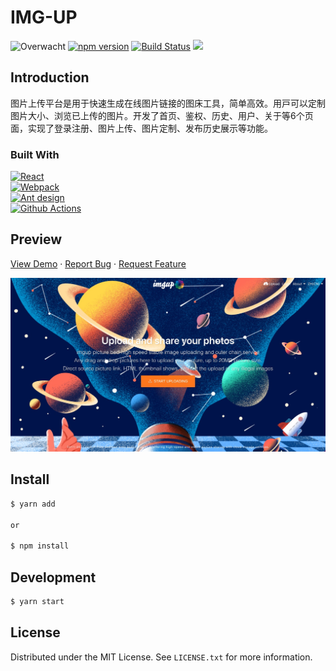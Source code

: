 # IMG-UP

![Overwacht](https://img.shields.io/badge/ui--lib-overwatch-FFC429.svg)
[![npm version](https://badge.fury.io/js/overwatch-ui.svg)](https://badge.fury.io/js/overwatch-ui)
[![Build Status](https://travis-ci.org/Haixiang6123/overwatch-ui.svg?branch=master)](https://travis-ci.org/Haixiang6123/overwatch-ui)
![](https://img.shields.io/npm/l/overwatch-ui.svg)
## Introduction

图片上传平台是⽤于快速⽣成在线图⽚链接的图床⼯具，简单⾼效。⽤⼾可以定制图⽚⼤⼩、浏览已上传的图⽚。开发了首页、鉴权、历史、用户、关于等6个页面，实现了登录注册、图⽚上传、图⽚定制、发布历史展⽰等功能。

### Built With

[![React][React-url]][React-url]<br/>
[![Webpack][Webpack]][Webpack]<br/>
[![Ant design][Ant design]][Ant design]<br/>
[![Github Actions][GithubAction]][GithubAction]<br/>
## Preview

<a href="https://xinjn.github.io/imgup/index.html">View Demo</a>
·
<a href="https://github.com/Xinjn/imgup/issues">Report Bug</a>
·
<a href="https://github.com/Xinjn/imgup/issues">Request Feature</a>

![Doc](./src/icons/poster.jpeg)

## Install
```bash
$ yarn add 

or

$ npm install 
```

## Development

```javascript
$ yarn start
```

## License

Distributed under the MIT License. See `LICENSE.txt` for more information.

[Ant design]: https://img.shields.io/badge/ant%20design-35495E?style=for-the-badge&logo=ant%20design
[React-url]: https://img.shields.io/badge/React-35495E?style=for-the-badge&logo=react
[Webpack]: https://img.shields.io/badge/webpack-35495E?style=for-the-badge&logo=webpack
[GithubAction]: https://img.shields.io/badge/Github%20Action-35495E?style=for-the-badge&logo=GitHub+Actions
